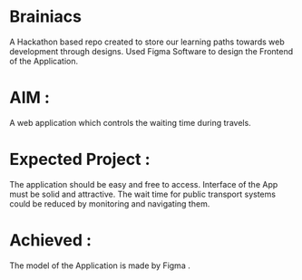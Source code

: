 # Brainiacs
A Hackathon based repo created to store our learning paths towards web development through designs.
Used Figma Software to design the Frontend of the Application.

# AIM :
 A web application which controls the waiting time during travels. 

# Expected Project :
 The application should be easy and free to access.
 Interface of the App must be solid and attractive.
 The wait time for public transport systems could be reduced by monitoring and navigating them.

# Achieved :
 The model of the Application is made by Figma .

